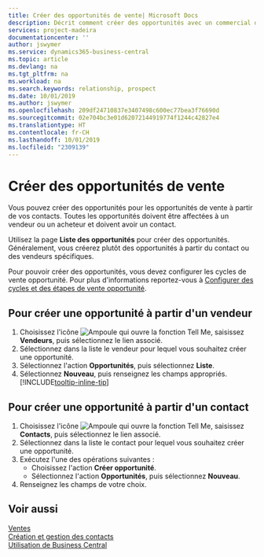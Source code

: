 ```yaml
---
title: Créer des opportunités de vente| Microsoft Docs
description: Décrit comment créer des opportunités avec un commercial ou un contact dans Business Central.
services: project-madeira
documentationcenter: ''
author: jswymer
ms.service: dynamics365-business-central
ms.topic: article
ms.devlang: na
ms.tgt_pltfrm: na
ms.workload: na
ms.search.keywords: relationship, prospect
ms.date: 10/01/2019
ms.author: jswymer
ms.openlocfilehash: 209df24710837e3407498c600ec77bea3f76690d
ms.sourcegitcommit: 02e704bc3e01d62072144919774f1244c42827e4
ms.translationtype: HT
ms.contentlocale: fr-CH
ms.lasthandoff: 10/01/2019
ms.locfileid: "2309139"
---
```

# <a name="create-sales-opportunities"></a>Créer des opportunités de vente
Vous pouvez créer des opportunités pour les opportunités de vente à partir de vos contacts. Toutes les opportunités doivent être affectées à un vendeur ou un acheteur et doivent avoir un contact.

Utilisez la page **Liste des opportunités** pour créer des opportunités. Généralement, vous créerez plutôt des opportunités à partir du contact ou des vendeurs spécifiques.

Pour pouvoir créer des opportunités, vous devez configurer les cycles de vente opportunité. Pour plus d'informations reportez-vous à [Configurer des cycles et des étapes de vente opportunité](marketing-how-setup-opportunity-sales-cycles-stages.md).

## <a name="to-create-an-opportunity-from-a-salesperson"></a>Pour créer une opportunité à partir d'un vendeur
1. Choisissez l'icône ![Ampoule qui ouvre la fonction Tell Me](media/ui-search/search_small.png "Dites-moi ce que vous voulez faire"), saisissez **Vendeurs**, puis sélectionnez le lien associé.
2. Sélectionnez dans la liste le vendeur pour lequel vous souhaitez créer une opportunité.
3. Sélectionnez l'action **Opportunités**, puis sélectionnez **Liste**.
4. Sélectionnez **Nouveau**, puis renseignez les champs appropriés. [!INCLUDE[tooltip-inline-tip](includes/tooltip-inline-tip_md.md)]  



## <a name="to-create-an-opportunity-from-a-contact"></a>Pour créer une opportunité à partir d'un contact
1. Choisissez l'icône ![Ampoule qui ouvre la fonction Tell Me](media/ui-search/search_small.png "Dites-moi ce que vous voulez faire"), saisissez **Contacts**, puis sélectionnez le lien associé.
2. Sélectionnez dans la liste le contact pour lequel vous souhaitez créer une opportunité.
3. Exécutez l'une des opérations suivantes :
   * Choisissez l'action **Créer opportunité**.
   * Sélectionnez l'action **Opportunités**, puis sélectionnez **Nouveau**.
4. Renseignez les champs de votre choix.

## <a name="see-also"></a>Voir aussi
[Ventes](sales-manage-sales.md)  
[Création et gestion des contacts](marketing-contacts.md)  
[Utilisation de Business Central](ui-work-product.md)

